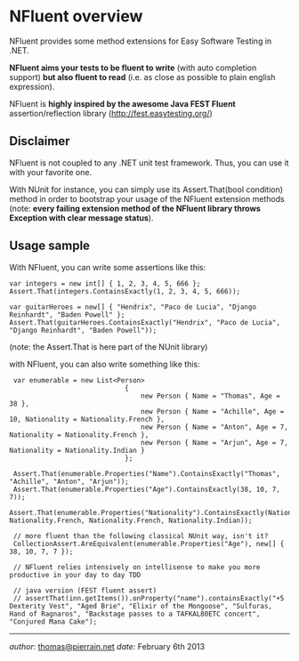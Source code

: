NFluent overview
==============

NFluent provides some method extensions for Easy Software Testing in .NET. 

__NFluent aims your tests to be fluent to write__ (with auto completion support) __but also fluent to read__ (i.e. as close as possible to plain english expression). 

NFluent is __highly inspired by the awesome Java FEST Fluent__ assertion/reflection library (http://fest.easytesting.org/)



Disclaimer
----------
NFluent is not coupled to any .NET unit test framework. Thus, you can use it with your favorite one.

With NUnit for instance, you can simply use its Assert.That(bool condition) method in order to bootstrap your usage of the NFluent extension methods 
(note: __every failing extension method of the NFluent library throws Exception with clear message status__).



Usage sample
------------

With NFluent, you can write some assertions like this:
	
	var integers = new int[] { 1, 2, 3, 4, 5, 666 };
    Assert.That(integers.ContainsExactly(1, 2, 3, 4, 5, 666));

	var guitarHeroes = new[] { "Hendrix", "Paco de Lucia", "Django Reinhardt", "Baden Powell" };
    Assert.That(guitarHeroes.ContainsExactly("Hendrix", "Paco de Lucia", "Django Reinhardt", "Baden Powell"));

(note: the Assert.That is here part of the NUnit library)

with NFluent, you can also write something like this:

	 var enumerable = new List<Person>
                                 {
                                     new Person { Name = "Thomas", Age = 38 },
                                     new Person { Name = "Achille", Age = 10, Nationality = Nationality.French },
                                     new Person { Name = "Anton", Age = 7, Nationality = Nationality.French },
                                     new Person { Name = "Arjun", Age = 7, Nationality = Nationality.Indian }
                                 };

     Assert.That(enumerable.Properties("Name").ContainsExactly("Thomas", "Achille", "Anton", "Arjun"));
     Assert.That(enumerable.Properties("Age").ContainsExactly(38, 10, 7, 7));
     Assert.That(enumerable.Properties("Nationality").ContainsExactly(Nationality.Unknown, Nationality.French, Nationality.French, Nationality.Indian));

	 // more fluent than the following classical NUnit way, isn't it? 
     CollectionAssert.AreEquivalent(enumerable.Properties("Age"), new[] { 38, 10, 7, 7 });

     // NFluent relies intensively on intellisense to make you more productive in your day to day TDD

     // java version (FEST fluent assert)
     // assertThat(inn.getItems()).onProperty("name").containsExactly("+5 Dexterity Vest", "Aged Brie", "Elixir of the Mongoose", "Sulfuras, Hand of Ragnaros", "Backstage passes to a TAFKAL80ETC concert", "Conjured Mana Cake");
        

- - -

*author:* thomas@pierrain.net
*date:* February 6th 2013

